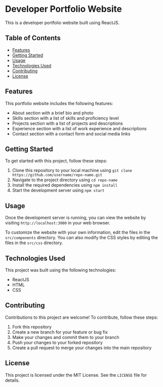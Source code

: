 # Developer Portfolio Website

This is a developer portfolio website built using ReactJS.

## Table of Contents

- [Features](#features)
- [Getting Started](#getting-started)
- [Usage](#usage)
- [Technologies Used](#technologies-used)
- [Contributing](#contributing)
- [License](#license)

## Features

This portfolio website includes the following features:

- About section with a brief bio and photo
- Skills section with a list of skills and proficiency level
- Projects section with a list of projects and descriptions
- Experience section with a list of work experience and descriptions
- Contact section with a contact form and social media links

## Getting Started

To get started with this project, follow these steps:

1. Clone this repository to your local machine using `git clone https://github.com/username/repo-name.git`
2. Navigate to the project directory using `cd repo-name`
3. Install the required dependencies using `npm install`
4. Start the development server using `npm start`

## Usage

Once the development server is running, you can view the website by visiting `http://localhost:3000` in your web browser.

To customize the website with your own information, edit the files in the `src/components` directory. You can also modify the CSS styles by editing the files in the `src/css` directory.

## Technologies Used

This project was built using the following technologies:

- ReactJS
- HTML
- CSS

## Contributing

Contributions to this project are welcome! To contribute, follow these steps:

1. Fork this repository
2. Create a new branch for your feature or bug fix
3. Make your changes and commit them to your branch
4. Push your changes to your forked repository
5. Create a pull request to merge your changes into the main repository

## License

This project is licensed under the MIT License. See the `LICENSE` file for details.
